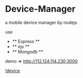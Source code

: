 Device-Manager
==============

a mobile device manager by nodejs

use

*  ** Express **  
*  ** ejs ** 
*  ** Mongodb **

demo => <http://112.124.114.230:3000>

[!device](http://img3.douban.com/view/photo/photo/public/p2186681765.jpg)
